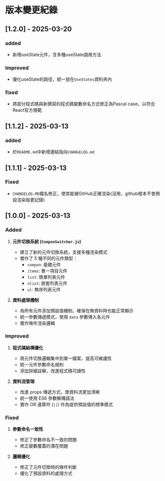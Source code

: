 # 版本變更紀錄

## [1.2.0] - 2025-03-20
### added
   - 新增useState元件，含多種useState調用方法

### Improved
   - 優化useState的路徑，統一放在`UseStates`資料夾內

### fixed
   - 將部分程式碼與新撰寫的程式碼變數命名方式修正為Pascal case，以符合React官方規範

## [1.1.2] - 2025-03-13
### added
   - 於`README.md`中新增連結指向`CHANGELOG.md`


## [1.1.1] - 2025-03-13
### Fixed
   - `CHANGELOG.MD`檔名修正，使其能被GitHub正確渲染(沒用，github根本不會預設渲染版更記錄)


## [1.0.0] - 2025-03-13

### Added

1. **元件切換系統 (`ComponSwitcher.js`)**
   - 建立了新的元件切換系統，支援多種渲染模式
   - 實作了 5 種不同的元件類型：
     - `compon`: 基礎元件
     - `items`: 單一項目元件
     - `list`: 簡單列表元件
     - `nlist`: 嵌套列表元件
     - `ul`: 無序列表元件

2. **資料處理機制**
   - 為所有元件添加預設值機制，確保在無資料時也能正常顯示
   - 統一參數傳遞模式，使用 `data` 參數傳入各元件
   - 實作條件渲染邏輯

### Improved

1. **程式碼結構優化**
   - 將元件切換邏輯集中到單一檔案，提高可維護性
   - 統一元件參數命名規則
   - 添加詳細註解，改進程式碼可讀性

2. **資料流管理**
   - 改進 props 傳遞方式，使資料流更加清晰
   - 統一使用 ES6 參數解構語法
   - 實作 OR 運算符 (`||`) 作為提供預設值的標準模式

### Fixed

1. **參數命名一致性**
   - 修正了參數命名不一致的問題
   - 修正變數覆蓋的潛在問題

2. **邏輯優化**
   - 修正了元件切換時的條件判斷
   - 優化了預設資料的處理方式

